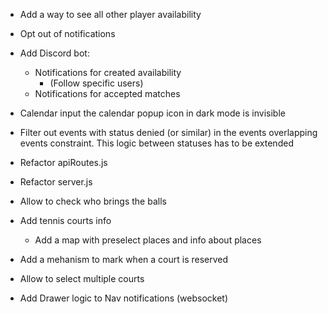 - Add a way to see all other player availability
- Opt out of notifications

- Add Discord bot:

  - Notifications for created availability
    - (Follow specific users)
  - Notifications for accepted matches

- Calendar input the calendar popup icon in dark mode is invisible
- Filter out events with status denied (or similar) in the events overlapping events constraint. This logic between statuses has to be extended
- Refactor apiRoutes.js
- Refactor server.js
- Allow to check who brings the balls
- Add tennis courts info
  - Add a map with preselect places and info about places
- Add a mehanism to mark when a court is reserved
- Allow to select multiple courts
- Add Drawer logic to Nav notifications (websocket)
